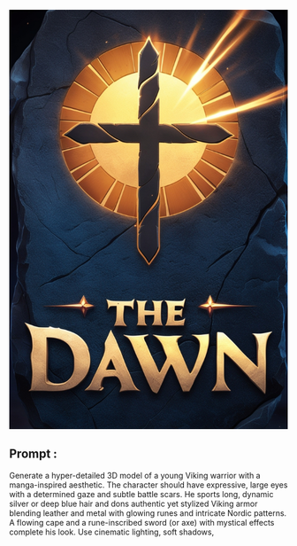 ![alt text](image.png)

## Prompt :

Generate a hyper-detailed 3D model of a young Viking warrior with a manga-inspired aesthetic. The character should have expressive, large eyes with a determined gaze and subtle battle scars. He sports long, dynamic silver or deep blue hair and dons authentic yet stylized Viking armor blending leather and metal with glowing runes and intricate Nordic patterns. A flowing cape and a rune-inscribed sword (or axe) with mystical effects complete his look. Use cinematic lighting, soft shadows, 